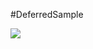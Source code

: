 #DeferredSample

![](https://github.com/TomVeltmeijer/D3D11Renderer/blob/master/samples/DeferredSample/screenshot.png)
